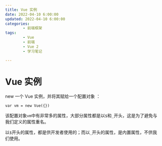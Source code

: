 ```yaml
---
title: Vue 实例
date: 2022-04-10 6:00:00
updated: 2022-04-10 6:00:00
categories:
        - 前端框架
tags:
        - Vue
        - 前端
        - Vue 2
        - 学习笔记

---
```


# Vue 实例

 new  一个 Vue 实例，并将其赋给一个配置对象 ：

```vue
var vm = new Vue({})
```

该配置对象`vm`中有非常多的属性，大部分属性都是以`$`和`_`开头，这是为了避免与我们定义的属性重名。

以`$`开头的属性，都是供开发者使用的；而以`_`开头的属性，是内置属性，不供我们使用。
